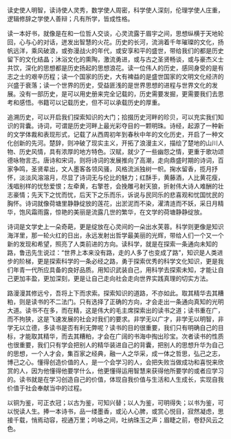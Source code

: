 <p>读史使人明智，读诗使人灵秀，数学使人周密，科学使人深刻，伦理学使人庄重，逻辑修辞之学使人善辩；凡有所学，皆成性格。</p>

<p>读一本好书，就像是在和一位哲人交谈，心灵流露于眉宇之间，思想纵横于天地轮回，心与心的对话，迸发出智慧的火花。历史的长河，流淌着千年璀璨的文化，扬帆远洋，乘风破浪，或弥漫战火的年代，或安享和平的盛世，带给我们的都是历史留下的文化结晶；沐浴文化的熏陶，激流勇进，或与古之圣贤畅谈，或与豪杰义士共饮，深化的思想都是历史扬起的思想浪花。读一位伟人的历史，感同身受的是有志之士的艰辛历程；读一个国家的历史，大有裨益的是盛世国家的文明文化经济的兴盛于衰落；读一个世界的历史，受益匪浅的是世界思想的进程与世界文化的发展。没有一部历史，是可以用史册来完全记载的，历史需要发掘，更需要我们去思考和感悟。书籍可以记载历史，但不可以承载历史的厚重。</p>

<p>追溯历史，可以开启我们探索知识的大门；拾掇历史河畔的珍贝，可以充实我们知识的背囊。诗词，可谓是历史河畔上最光彩夺目的一颗明珠。诗经，起源了一种新的文学体裁和表现形式，记载了从西周初年到春秋中年的文化历史，开启了一种文化创新的先河。楚辞，则冲破了现实主义，开拓了浪漫主义，描绘了楚地的山川人物、历史风情，具有浓厚的地方特色。汉赋，就少了一些幽怨之情，更重于歌功颂德咏物言志。唐诗和宋词，则将诗词的发展推向了高潮，走向鼎盛时期的诗词，百家争鸣，圣贤辈出，文人墨客各领风骚，风格流派独树一帜。掬水留香，揽月抒怀，淡淡风溶溶月，尽显了诗词无与伦比的魅力；红酥手，黄藤酒，人比黄花瘦，浅唱别样的忧愁爱恨；左牵黄，右擎苍，会挽雕弓射天狼，折射伟大诗人难酬的壮志豪情；先天下之忧而忧，后天下之乐而乐，诉说与民同乐的悲喜观和忧国忧民的胸怀。诗词就像荷塘里静静绽放的莲花，出淤泥而不染，濯清涟而不妖，采日月精华，饱风霜雨露，惊艳的美丽是流露几世的繁华，在文学的荷塘静静绽放。</p>

<p>诗词是文学史上一朵奇葩，更是绽放在心灵间的一朵出水芙蓉。科学则更像是知识海洋里，那一轮火红的日出，永远发射出哲学最美丽的光辉，带给人们一个又一个新的发现和希望，照亮了人类前进的方向。读科学，就是在探索一条通向未知的路，鲁迅先生说过：“世界上本来没有路，走的人多了也变成了路”，知识是人类进步的阶梯，更是探索科学的一条必经之路，勇于探索优秀的科学文化知识，更是我们年青一代所应具备的良好品质。用知识武装自己，用科学去探索未知，才能让自己更加丰盈，更加深刻，更是让自己走向社会走向世界实践真理的切实方法。</p>

<p>路漫漫其修远兮，吾将上下而求索。探索知识的道路，不亦如此。取其精华去其糟粕，则是读书的不二法门。只有选择了正确的方向，才会走出一条通向真知的光明大道。读书不在多，而在精，这是伟大的毛主席探索出的读书之道；读书重在广，而不拘狭，这是飞速发展的社会对我们的要求。非学无以广才，非学无以明智，非学无以立德，多读书是否有利无弊呢？读书的目的很重要，我们只有明确自己的目标，才能取其精华，而去其糟粕，才会在广阔的书海中掏出珍宝。次者读书的性质也很重要，我们只有学会把别人的精华装进自己的背囊，把别人的思想升华为自己的思想，一个人才会，集百家之经典，融一人之华采，成一体之哲思，弘己之志，博己之心。懂得创造价值的人，是一个会学习的人，会把失败当做成功和喜悦来欣赏的人，因为他懂得他要学什么，他更懂得运用智慧来获得他所要学的或者应学习的。读书就是在学习创造自己的价值，体现自我价值与生活和人生成长，实现自我价值于社会奉献当中的过程。</p>

<p>以铜为鉴，可正衣冠；以古为鉴，可知兴替；以人为鉴，可明得失；以书为鉴，可以悦读人生。捧一本诗书，品一缕墨香，或沁人心脾，或赏心悦目，寂然凝虑，思接千载，悄焉动容，视通万里；吟咏之间，吐纳珠玉之声；眉睫之前，卷舒风云之色。</p>
